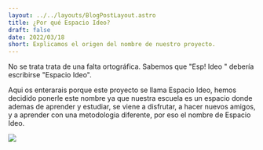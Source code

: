 ```yaml
---
layout: ../../layouts/BlogPostLayout.astro
title: ¿Por qué Espacio Ideo?
draft: false
date: 2022/03/18
short: Explicamos el origen del nombre de nuestro proyecto.
---
```


No se trata trata de una falta ortográfica. Sabemos que
"Esp! Ideo " debería escribirse "Espacio Ideo".

Aqui os enterarais porque este proyecto se llama Espacio Ideo, hemos decidido ponerle este nombre ya que nuestra escuela es un espacio donde ademas de aprender y estudiar, se viene a disfrutar, a hacer nuevos amigos, y a aprender con una metodologia diferente, por eso el nombre de Espacio Ideo. 



![](https://images.squarespace-cdn.com/content/v1/5a3254202278e7f239fff96a/1534681014361-WKOCDKTVXU3Y3ZSWU3G0/ai%402x.png?format=1000w)